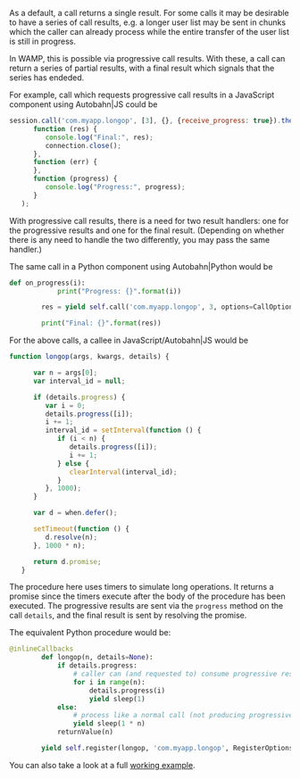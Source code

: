 As a default, a call returns a single result. For some calls it may be desirable to have a series of call results, e.g. a longer user list may be sent in chunks which the caller can already process while the entire transfer of the user list is still in progress.

In WAMP, this is possible via progressive call results. With these, a call can return a series of partial results, with a final result which signals that the series has endeded.

For example, call which requests progressive call results in a JavaScript component using Autobahn|JS could be

```javascript
session.call('com.myapp.longop', [3], {}, {receive_progress: true}).then(
      function (res) {
         console.log("Final:", res);
         connection.close();
      },
      function (err) {
      },
      function (progress) {
         console.log("Progress:", progress);
      }
   );
```

With progressive call results, there is a need for two result handlers: one for the progressive results and one for the final result. (Depending on whether there is any need to handle the two differently, you may pass the same handler.)

The same call in a Python component using Autobahn|Python would be

```python
def on_progress(i):
            print("Progress: {}".format(i))

        res = yield self.call('com.myapp.longop', 3, options=CallOptions(onProgress=on_progress))

        print("Final: {}".format(res))
```

For the above calls, a callee in JavaScript/Autobahn|JS would be


```javascript
function longop(args, kwargs, details) {

      var n = args[0];
      var interval_id = null;

      if (details.progress) {
         var i = 0;
         details.progress([i]);
         i += 1;
         interval_id = setInterval(function () {
            if (i < n) {
               details.progress([i]);
               i += 1;               
            } else {
               clearInterval(interval_id);
            }
         }, 1000);
      }

      var d = when.defer();

      setTimeout(function () {
         d.resolve(n);
      }, 1000 * n);

      return d.promise;
   }
```

The procedure here uses timers to simulate long operations. It returns a promise since the timers execute after the body of the procedure has been executed. The progressive results are sent via the `progress` method on the call `details`, and the final result is sent by resolving the promise.

The equivalent Python procedure would be:


```python
@inlineCallbacks
        def longop(n, details=None):
            if details.progress:
                # caller can (and requested to) consume progressive results
                for i in range(n):
                    details.progress(i)
                    yield sleep(1)
            else:
                # process like a normal call (not producing progressive results)
                yield sleep(1 * n)
            returnValue(n)

        yield self.register(longop, 'com.myapp.longop', RegisterOptions(details_arg='details'))
```

You can also take a look at a full [working example](https://github.com/tavendo/AutobahnPython/tree/master/examples/twisted/wamp/basic/rpc/progress).

